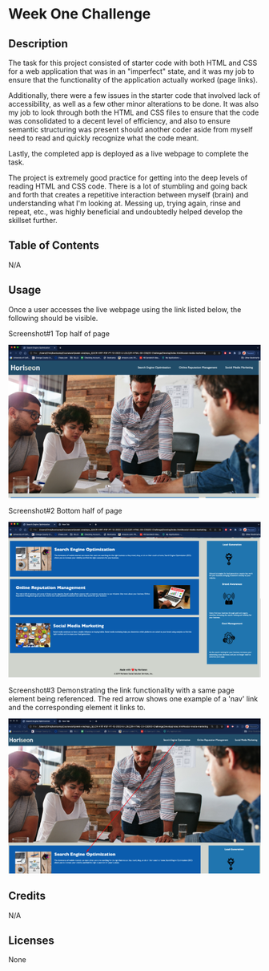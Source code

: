 # Week One Challenge

## Description

The task for this project consisted of starter code with both HTML and CSS for a web application that was in an "imperfect" state, and it was my job to ensure that the functionality of the application actually worked (page links). 

Additionally, there were a few issues in the starter code that involved lack of accessibility, as well as a few other minor alterations to be done. It was also my job to look through both the HTML and CSS files to ensure that the code was consolidated to a decent level of efficiency, and also to ensure semantic structuring was present should another coder aside from myself need to read and quickly recognize what the code meant.

Lastly, the completed app is deployed as a live webpage to complete the task.

The project is extremely good practice for getting into the deep levels of reading HTML and CSS code. There is a lot of stumbling and going back and forth that creates a repetitive interaction between myself (brain) and understanding what I'm looking at. Messing up, trying again, rinse and repeat, etc., was highly beneficial and undoubtedly helped develop the skillset further.

## Table of Contents

N/A

## Usage

Once a user accesses the live webpage using the link listed below, the following should be visible.

Screenshot#1 Top half of page

![Top half of page](./Develop/assets/images/Top%20half.png)

Screenshot#2 Bottom half of page

![Bottom half of page](./Develop/assets/images/Bottom%20Half.png)

Screenshot#3 Demonstrating the link functionality with a same page element being referenced. The red arrow shows one example of a 'nav' link and the corresponding element it links to.

![Demonstrates link functionality](./Develop/assets/images/Link%20Functionality.png)

## Credits

N/A

## Licenses

None
